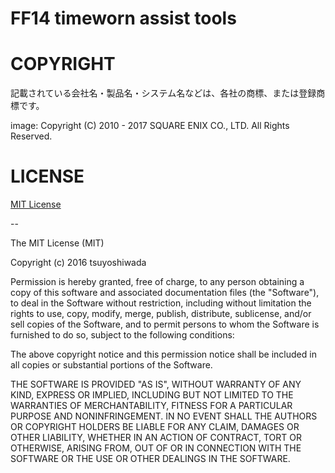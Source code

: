 # FF14 timeworn assist tools



# COPYRIGHT

記載されている会社名・製品名・システム名などは、各社の商標、または登録商標です。

image: Copyright (C) 2010 - 2017 SQUARE ENIX CO., LTD. All Rights Reserved.

# LICENSE

[MIT License](https://github.com/sugizou/ff14_timeworns/blob/master/LICENSE)

--

The MIT License (MIT)

Copyright (c) 2016 tsuyoshiwada

Permission is hereby granted, free of charge, to any person obtaining a copy
of this software and associated documentation files (the "Software"), to deal
in the Software without restriction, including without limitation the rights
to use, copy, modify, merge, publish, distribute, sublicense, and/or sell
copies of the Software, and to permit persons to whom the Software is
furnished to do so, subject to the following conditions:

The above copyright notice and this permission notice shall be included in
all copies or substantial portions of the Software.

THE SOFTWARE IS PROVIDED "AS IS", WITHOUT WARRANTY OF ANY KIND, EXPRESS OR
IMPLIED, INCLUDING BUT NOT LIMITED TO THE WARRANTIES OF MERCHANTABILITY,
FITNESS FOR A PARTICULAR PURPOSE AND NONINFRINGEMENT. IN NO EVENT SHALL THE
AUTHORS OR COPYRIGHT HOLDERS BE LIABLE FOR ANY CLAIM, DAMAGES OR OTHER
LIABILITY, WHETHER IN AN ACTION OF CONTRACT, TORT OR OTHERWISE, ARISING FROM,
OUT OF OR IN CONNECTION WITH THE SOFTWARE OR THE USE OR OTHER DEALINGS IN
THE SOFTWARE.

